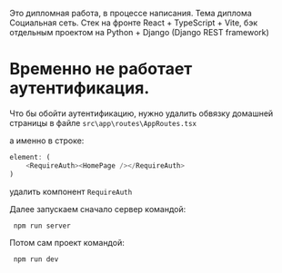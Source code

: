
Это дипломная работа, в процессе написания. Тема диплома Социальная сеть. Стек на фронте React + TypeScript + Vite, бэк отдельным проектом на Python + Django (Django REST framework)

# Временно не работает аутентификация. 
Что бы обойти аутентификацию, нужно удалить обвязку домашней страницы в файле
```src\app\routes\AppRoutes.tsx```

а именно в строке:
```javascript
element: (
    <RequireAuth><HomePage /></RequireAuth>
)
```
удалить компонент ```RequireAuth```

Далее запускаем сначало сервер командой:
```bash
 npm run server
```
Потом сам проект командой:
```bash
 npm run dev
```